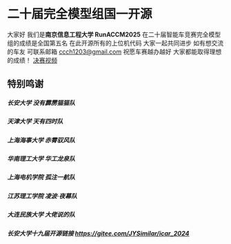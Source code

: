# 二十届完全模型组国一开源
大家好 我们是**南京信息工程大学 RunACCM2025**
在二十届智能车竞赛完全模型组的成绩是全国第五名
在此开源所有的上位机代码
大家一起共同进步
如有想交流的车友 可联系邮箱 ccch1203@gmail.com
祝愿车赛越办越好 大家都能取得理想的成绩！
[决赛视频](https://www.bilibili.com/video/BV1rqegzqEai/?spm_id_from=333.1387.homepage.video_card.click)

## 特别鸣谢
##### 长安大学 没有霹雳猫猫队
##### 天津大学      天有四时队
##### 上海海事大学  赤霄驭风队
##### 华南理工大学  华工龙泉队
##### 上海电机学院  孤注一航队
##### 江苏理工学院  凌波·夜幕队
##### 大连民族大学  大佬说的队
##### 长安大学十九届开源链接 https://gitee.com/JYSimilar/icar_2024
